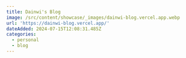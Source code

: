 ```yaml
---
title: Dainwi's Blog
image: /src/content/showcase/_images/dainwi-blog.vercel.app.webp
url: 'https://dainwi-blog.vercel.app/'
dateAdded: 2024-07-15T12:08:31.485Z
categories:
  - personal
  - blog
---
```

